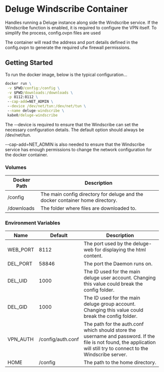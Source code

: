 # Deluge Windscribe Container

Handles running a Deluge instance along side the Windscribe service.
If the Windscribe function is enabled, it is required to configure the
VPN itself. To simplify the process, config.ovpn files are used

The container will read the address and port details defined in the
config.ovpn to generate the required ufw firewall permissions.

## Getting Started

To run the docker image, below is the typical configuration...

```cmd
docker run \
 -v $PWD/config:/config \
 -v $PWD/downloads:/downloads \
 -p 8112:8112 \
 --cap-add=NET_ADMIN \
 --device /dev/net/tun:/dev/net/tun \
 --name deluge-windscribe \
 kabe0/deluge-windscribe
```

The --device is required to ensure that the Windscribe can set the necessary configuration details.
The default option should always be /dev/net/tun.
 
--cap-add=NET_ADMIN is also needed to ensure that
the Windscribe service has enough permissions to change the network configuration for the docker container.

### Volumes

| Docker Path | Description |
| -------| ----------- |
| /config | The main config directory for deluge and the docker container home directory.|
| /downloads | The folder where files are downloaded to. |

### Environment Variables

| Name | Default | Description |
| ---- | ------- | ----------- |
| WEB_PORT | 8112 | The port used by the deluge-web for displaying the html content. |
| DEL_PORT | 58846 | The port the Daemon runs on. |
| DEL_UID | 1000 | The ID used for the main deluge user account. Changing this value could break the config folder. |
| DEL_GID | 1000 | The ID used for the main deluge group account. Changing this value could break the config folder. |
| VPN_AUTH | /config/auth.conf | The path for the auth.conf which should store the username and password. If the file is not found, the application will still try to connect to the Windscribe server. |
| HOME | /config | The path to the home directory.|

